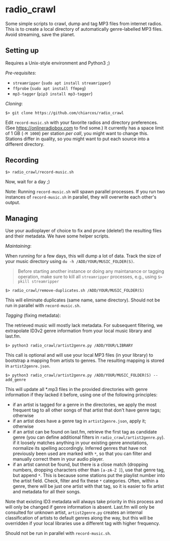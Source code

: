 # radio_crawl

Some simple scripts to crawl, dump and tag MP3 files from internet radios.
This is to create a local directory of automatically genre-labelled MP3 files.
Avoid streaming, save the planet.

## Setting up

Requires a Unix-style environment and Python3 ;)

*Pre-requisites*:
- `streamripper` (`sudo apt install streamripper`)
- `ffprobe` (`sudo apt install ffmpeg`)
- `mp3-tagger` (`pip3 install mp3-tagger`)

*Cloning*:

    $> git clone https://github.com/chiarcos/radio_crawl

Edit `record-music.sh` with your favorite radios and directory preferences. (See https://onlineradiobox.com to find some.) It currently has a space limit of 1 GB (`-M 1000`) per station *per call*, you might want to change this. Stations differ in quality, so you might want to put each source into a different directory.

## Recording

    $> radio_crawl/record-music.sh

Now, wait for a day ;)

Note: Running `record-music.sh` will spawn parallel processes. If you run two instances of `record-music.sh` in parallel, they will overwrite each other's output.

## Managing

Use your audioplayer of choice to fix and prune (delete!) the resulting files and their metadata. We have some helper scripts.

*Maintaining*:

When running for a few days, this will dump a lot of data. Track the size of your music directory using `du -h /ADD/YOUR/MUSIC_FOLDER(S)`.

> Before starting another instance or doing any maintanance or tagging operation, make sure to kill all `streamripper` processes, e.g., using `$> pkill streamripper`

    $> radio_crawl/remove-duplicates.sh /ADD/YOUR/MUSIC_FOLDER(S)

This will eliminate duplicates (same name, same directory). Should not be run in parallel with `record-music.sh`.

*Tagging* (fixing metadata):

The retrieved music will mostly lack metadata. For subsequent filtering, we extrapolate ID3v2 genre information from your local music library and last.fm.

    $> python3 radio_crawl/artist2genre.py /ADD/YOUR/LIBRARY

This call is optional and will use your local MP3 files (in your library) to bootstrap a mapping from artists to genres. The resulting mapping is stored in `artist2genre.json`.

    $> python3 radio_crawl/artist2genre.py /ADD/YOUR/MUSIC_FOLDER(S) --add_genre

This will update all *.mp3 files in the provided directories with genre information if they lacked it before, using one of the following principles:

  - if an artist is tagged for a genre in the directories, we apply the most frequent tag to all other songs of that artist that don't have genre tags; otherwise
  - if an artist does have a genre tag in `artist2genre.json`, apply it; otherwise
  - if an artist can be found on last.fm, retrieve the first tag as candidate genre (you can define additional filters in `radio_crawl/artist2genre.py`). if it loosely matches anything in your existing genre annotations, normalize its spelling accordingly. Inferred genres that have not previously been used are marked with `*`, so that you can filter and manually correct them in your audio player.
  - if an artist cannot be found, but there is a close match (dropping numbers, dropping characters other than `[a-zA-Z ]`), use that genre tag, but append `*`. This is because some stations put the playlist number into the artist field. Check, filter and fix these `*` categories. Often, within a genre, there will be just one artist with that tag, so it is easier to fix artist and metadata for all their songs.

Note that existing ID3 metadata will always take priority in this process and will only be changed if genre information is absent. Last.fm will only be consulted for unknown artist, `artist2genre.py` creates an internal classification of artists to default genres along the way, but this will be overridden if your local libraries use a different tag with higher frequency.

Should not be run in parallel with `record-music.sh`.
